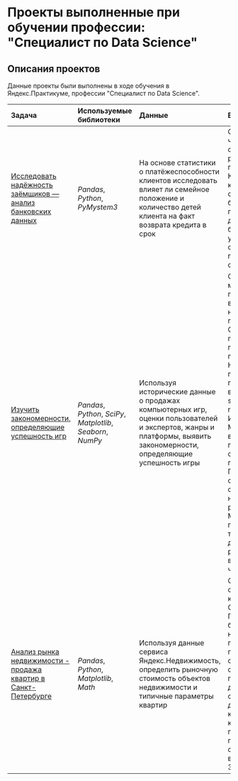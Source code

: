 # Проекты выполненные при обучении профессии: "Специалист по Data Science"
## Описания проектов

Данные проекты были выполнены в ходе обучения в Яндекс.Практикуме, профессии "Специалист по Data Science".

| Задача | Используемые библиотеки | Данные | Выводы
| :--------------- | :--------- | :---------------------- | :---------------------- |
| [Исследовать надёжность заёмщиков — анализ банковских данных](https://github.com/Nikolay104/yandex-praktikum-projects/tree/master/%D0%98%D1%81%D1%81%D0%BB%D0%B5%D0%B4%D0%BE%D0%B2%D0%B0%D0%BD%D0%B8%D0%B5_%D0%BD%D0%B0%D0%B4%D1%91%D0%B6%D0%BD%D0%BE%D1%81%D1%82%D0%B8_%D0%B7%D0%B0%D1%91%D0%BC%D1%89%D0%B8%D0%BA%D0%BE%D0%B2) | *Pandas*, *Python*, *PyMystem3* | На основе статистики о платёжеспособности клиентов исследовать влияет ли семейное положение и количество детей клиента на факт возврата кредита в срок| C повышением числа детей в семье растут риски невыплат по кредитам. Клиенты у которых есть семьи или она была у них в прошлом демонстрируют более высокий уровень ответственности по своим обязательствам. |
| [Изучить закономерности, определяющие успешность игр](https://github.com/Nikolay104/yandex-praktikum-projects/tree/master/%D0%97%D0%B0%D0%BA%D0%BE%D0%BD%D0%BE%D0%BC%D0%B5%D1%80%D0%BD%D0%BE%D1%81%D1%82%D0%B8_%D1%83%D1%81%D0%BF%D0%B5%D1%88%D0%BD%D0%BE%D1%81%D1%82%D0%B8_%D1%86%D0%B8%D1%84%D1%80%D0%BE%D0%B2%D1%8B%D1%85_%D0%B8%D0%B3%D1%80) | *Pandas*, *Python*, *SciPy*, *Matplotlib*, *Seaborn*, *NumPy*  | Используя исторические данные о продажах компьютерных игр, оценки пользователей и экспертов, жанры и платформы, выявить закономерности, определяющие успешность игры | Среди множества платформ были выбраны четыре наиболее перспективные. Составлены портреты пользователей по регионам. Наибольшей популярностью пользуются игры в жанрах: action, sports, shooter и role-playing. Иргы с ретингом М - для взрослых в 2016 году были самыми продаваемыми. Главным образом стоит ориентироваться на игры с рейтином (Е, Т и М), как наиболее перспективные, так как иргы с другими рейтингами выходят не часто.|
| [Анализ рынка недвижимости - продажа квартир в Санкт-Петербурге](https://github.com/Nikolay104/yandex-praktikum-projects/tree/master/%D0%98%D1%81%D1%81%D0%BB%D0%B5%D0%B4%D0%BE%D0%B2%D0%B0%D0%BD%D0%B8%D0%B5_%D0%BE%D0%B1%D1%8A%D1%8F%D0%B2%D0%BB%D0%B5%D0%BD%D0%B8%D0%B9_%D0%BE_%D0%BF%D1%80%D0%BE%D0%B4%D0%B0%D0%B6%D0%B5_%D0%BA%D0%B2%D0%B0%D1%80%D1%82%D0%B8%D1%80) | *Pandas*, *Python*, *Matplotlib*, *Math* |Используя данные сервиса Яндекс.Недвижимость, определить рыночную стоимость объектов недвижимости и типичные параметры квартир | Основной сегмент рынка квартир в Санкт-Петербурге и близлижащих населённых пунктов представляет собой квартиры с общей площадью от 30 до 60 кв.м. и стоимостью от 2 до 6 млн.р., в которых число комнат не превышает 2 и потолки имеют стандартную высоту от 2.5 до 3 м. |
